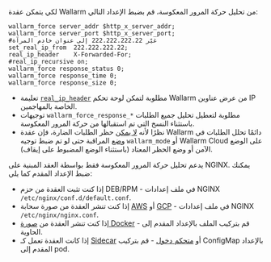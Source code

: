 لكي يتمكن عقدة Wallarm من تحليل حركة المرور المعكوسة، قم بضبط الإعداد التالي:

```
wallarm_force server_addr $http_x_server_addr;
wallarm_force server_port $http_x_server_port;
#غيّر 222.222.222.22 إلى عنوان خادم المرآة
set_real_ip_from  222.222.222.22;
real_ip_header    X-Forwarded-For;
#real_ip_recursive on;
wallarm_force response_status 0;
wallarm_force response_time 0;
wallarm_force response_size 0;
```

* تعليمة [`real_ip_header`](../../using-proxy-or-balancer-en.md) مطلوبة لتمكن لوحة تحكم Wallarm من عرض عناوين IP الخاصة بالمهاجمين.
* توجيهات `wallarm_force_response_*` مطلوبة لتعطيل تحليل جميع الطلبات باستثناء النسخ التي تم استقبالها من حركة المرور المعكوسة.
* نظرًا لأنه [لا يمكن](overview.md#limitations-of-mirrored-traffic-filtration) حظر الطلبات الضارة، فإن عقدة Wallarm دائمًا تحلل الطلبات في [وضع](../../configure-wallarm-mode.md) المراقبة حتى لو تم ضبط توجيه `wallarm_mode` أو Wallarm Cloud على الوضع الآمن أو وضع الحظر المعتاد (باستثناء الوضع المضبوط على إيقاف).

يدعم تحليل حركة المرور المعكوسة فقط بواسطة العقد المبنية على NGINX. يمكنك ضبط الإعداد المقدم كما يلي:

* إذا كنت تثبت العقدة من حزم DEB/RPM - في ملف إعدادات NGINX `/etc/nginx/conf.d/default.conf`.
* إذا كنت تنشر العقدة من صورة سحابة [AWS](../../installation-ami-en.md) أو [GCP](../../installation-gcp-en.md) - في ملف إعدادات NGINX `/etc/nginx/nginx.conf`.
* إذا كنت تنشر العقدة من [صورة Docker](../../installation-docker-en.md) - قم بتركيب الملف بالإعداد المقدم إلى الحاوية.
* إذا كانت العقدة تعمل كـ [Sidecar](../../../installation/kubernetes/sidecar-proxy/deployment.md) أو [متحكم دخول](../../installation-kubernetes-en.md) - قم بتركيب ConfigMap بالإعداد المقدم إلى pod.